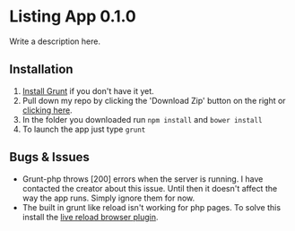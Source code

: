# Listing App 0.1.0

Write a description here.

## Installation

1. [Install Grunt](http://gruntjs.com/getting-started) if you don't have it yet.
2. Pull down my repo by clicking the 'Download Zip' button on the right or [clicking here](https://github.com/MarioDabrowski/listingapp/archive/master.zip).
3. In the folder you downloaded run `npm install` and `bower install`
4. To launch the app just type `grunt`

## Bugs & Issues

- Grunt-php throws [200] errors when the server is running. I have contacted the creator about this issue. Until then it doesn't affect the way the app runs. Simply ignore them for now.
- The built in grunt like reload isn't working for php pages. To solve this install the [live reload browser plugin](https://chrome.google.com/webstore/detail/livereload/jnihajbhpnppcggbcgedagnkighmdlei?hl=en).